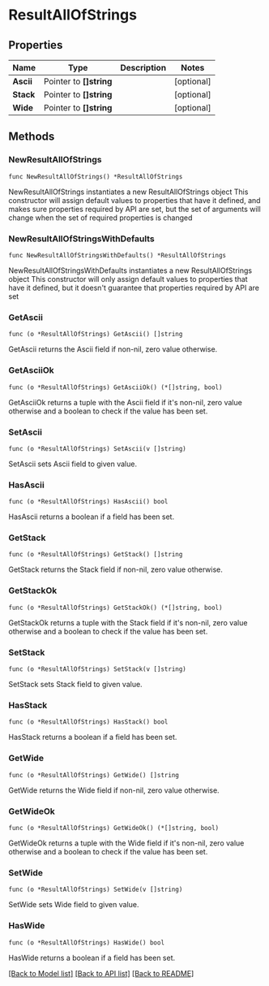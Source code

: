 # ResultAllOfStrings

## Properties

Name | Type | Description | Notes
------------ | ------------- | ------------- | -------------
**Ascii** | Pointer to **[]string** |  | [optional] 
**Stack** | Pointer to **[]string** |  | [optional] 
**Wide** | Pointer to **[]string** |  | [optional] 

## Methods

### NewResultAllOfStrings

`func NewResultAllOfStrings() *ResultAllOfStrings`

NewResultAllOfStrings instantiates a new ResultAllOfStrings object
This constructor will assign default values to properties that have it defined,
and makes sure properties required by API are set, but the set of arguments
will change when the set of required properties is changed

### NewResultAllOfStringsWithDefaults

`func NewResultAllOfStringsWithDefaults() *ResultAllOfStrings`

NewResultAllOfStringsWithDefaults instantiates a new ResultAllOfStrings object
This constructor will only assign default values to properties that have it defined,
but it doesn't guarantee that properties required by API are set

### GetAscii

`func (o *ResultAllOfStrings) GetAscii() []string`

GetAscii returns the Ascii field if non-nil, zero value otherwise.

### GetAsciiOk

`func (o *ResultAllOfStrings) GetAsciiOk() (*[]string, bool)`

GetAsciiOk returns a tuple with the Ascii field if it's non-nil, zero value otherwise
and a boolean to check if the value has been set.

### SetAscii

`func (o *ResultAllOfStrings) SetAscii(v []string)`

SetAscii sets Ascii field to given value.

### HasAscii

`func (o *ResultAllOfStrings) HasAscii() bool`

HasAscii returns a boolean if a field has been set.

### GetStack

`func (o *ResultAllOfStrings) GetStack() []string`

GetStack returns the Stack field if non-nil, zero value otherwise.

### GetStackOk

`func (o *ResultAllOfStrings) GetStackOk() (*[]string, bool)`

GetStackOk returns a tuple with the Stack field if it's non-nil, zero value otherwise
and a boolean to check if the value has been set.

### SetStack

`func (o *ResultAllOfStrings) SetStack(v []string)`

SetStack sets Stack field to given value.

### HasStack

`func (o *ResultAllOfStrings) HasStack() bool`

HasStack returns a boolean if a field has been set.

### GetWide

`func (o *ResultAllOfStrings) GetWide() []string`

GetWide returns the Wide field if non-nil, zero value otherwise.

### GetWideOk

`func (o *ResultAllOfStrings) GetWideOk() (*[]string, bool)`

GetWideOk returns a tuple with the Wide field if it's non-nil, zero value otherwise
and a boolean to check if the value has been set.

### SetWide

`func (o *ResultAllOfStrings) SetWide(v []string)`

SetWide sets Wide field to given value.

### HasWide

`func (o *ResultAllOfStrings) HasWide() bool`

HasWide returns a boolean if a field has been set.


[[Back to Model list]](../README.md#documentation-for-models) [[Back to API list]](../README.md#documentation-for-api-endpoints) [[Back to README]](../README.md)


